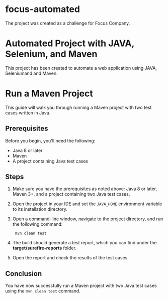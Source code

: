 # focus-automated
The project was created as a challenge for Focus Company.

# Automated Project with JAVA, Selenium, and Maven
This project has been created to automate a web application using JAVA, Seleniumand and Maven.

# Run a Maven Project

This guide will walk you through running a Maven project with two test cases written in Java.

## Prerequisites

Before you begin, you'll need the following:

* Java 8 or later
* Maven 
* A project containing Java test cases

## Steps

1. Make sure you have the prerequisites as noted above: Java 8 or later, Maven 3+, and a project containing two Java test cases.

2. Open the project in your IDE and set the `JAVA_HOME` environment variable to its installation directory.

3. Open a command-line window, navigate to the project directory, and run the following command:

        mvn clean test

4. The build should generate a test report, which you can find under the **target/surefire-reports** folder. 

5. Open the report and check the results of the test cases.

## Conclusion

You have now successfully run a Maven project with two Java test cases using the `mvn clean test` command.
